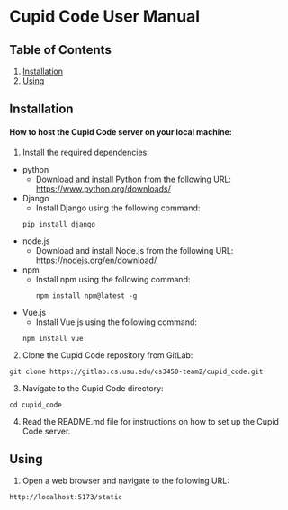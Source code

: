 # Cupid Code User Manual

## Table of Contents
1. [Installation](#installation)
2. [Using](#using)

## Installation

#### How to host the Cupid Code server on your local machine:

1. Install the required dependencies:
- python
  - Download and install Python from the following URL: https://www.python.org/downloads/
- Django
  - Install Django using the following command:
  ```
  pip install django
  ```
- node.js
    - Download and install Node.js from the following URL: https://nodejs.org/en/download/
- npm
  - Install npm using the following command:
    ```
    npm install npm@latest -g
    ```
- Vue.js
  - Install Vue.js using the following command:
  ```
  npm install vue
  ```

2. Clone the Cupid Code repository from GitLab:
```
git clone https://gitlab.cs.usu.edu/cs3450-team2/cupid_code.git
```

3. Navigate to the Cupid Code directory:
```
cd cupid_code
```

4. Read the README.md file for instructions on how to set up the Cupid Code server.


## Using

1. Open a web browser and navigate to the following URL:
```
http://localhost:5173/static
```
